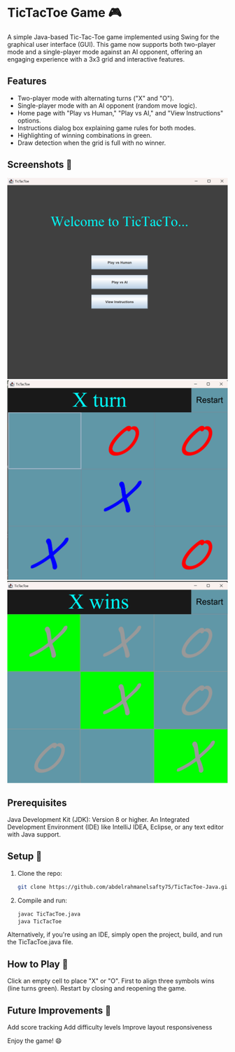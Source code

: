 # TicTacToe Game 🎮
A simple Java-based Tic-Tac-Toe game implemented using Swing for the graphical user interface (GUI). This game now supports both two-player mode and a single-player mode against an AI opponent, offering an engaging experience with a 3x3 grid and interactive features.

## Features
- Two-player mode with alternating turns ("X" and "O").
- Single-player mode with an AI opponent (random move logic).
- Home page with "Play vs Human," "Play vs AI," and "View Instructions" options.
- Instructions dialog box explaining game rules for both modes.
- Highlighting of winning combinations in green.
- Draw detection when the grid is full with no winner.

## Screenshots 📸
![TicTacToe Home Page](https://raw.githubusercontent.com/abdelrahmanelsafty75/TicTacToe-Java/main/assets/screenshot-(2).png)
![TicTacToe Gameplay.1](https://raw.githubusercontent.com/abdelrahmanelsafty75/TicTacToe-Java/main/assets/screenshot-(4).png)
![TicTacToe Gameplay.2](https://raw.githubusercontent.com/abdelrahmanelsafty75/TicTacToe-Java/main/assets/screenshot-(5).png)


## Prerequisites
Java Development Kit (JDK): Version 8 or higher.
An Integrated Development Environment (IDE) like IntelliJ IDEA, Eclipse, or any text editor with Java support.

## Setup 🚀
1. Clone the repo:
   ```bash
   git clone https://github.com/abdelrahmanelsafty75/TicTacToe-Java.git
2. Compile and run:
   ```bash
   javac TicTacToe.java
   java TicTacToe

Alternatively, if you're using an IDE, simply open the project, build, and run the TicTacToe.java file.

## How to Play 🎲
Click an empty cell to place "X" or "O".
First to align three symbols wins (line turns green).
Restart by closing and reopening the game.

## Future Improvements 🔮
 Add score tracking
 Add difficulty levels
 Improve layout responsiveness

Enjoy the game! 😄

